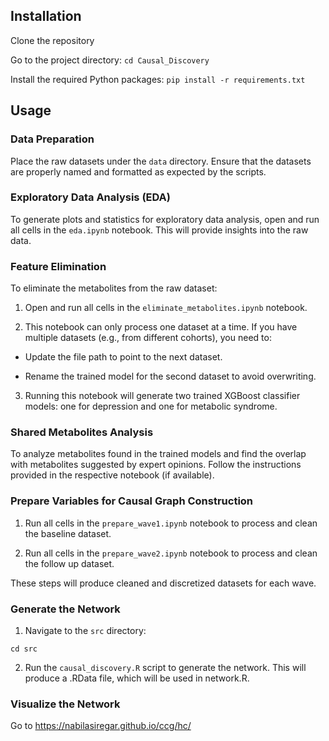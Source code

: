 ## Installation
Clone the repository

Go to the project directory:
`cd Causal_Discovery`

Install the required Python packages:
`pip install -r requirements.txt`

## Usage
### Data Preparation
Place the raw datasets under the `data` directory. Ensure that the datasets are properly named and formatted as expected by the scripts.

### Exploratory Data Analysis (EDA)
To generate plots and statistics for exploratory data analysis, open and run all cells in the `eda.ipynb` notebook. This will provide insights into the raw data.

### Feature Elimination
To eliminate the metabolites from the raw dataset:

1. Open and run all cells in the `eliminate_metabolites.ipynb` notebook.

2. This notebook can only process one dataset at a time. If you have multiple datasets (e.g., from different cohorts), you need to:

- Update the file path to point to the next dataset.

- Rename the trained model for the second dataset to avoid overwriting.

3. Running this notebook will generate two trained XGBoost classifier models: one for depression and one for metabolic syndrome.

  
### Shared Metabolites Analysis
To analyze metabolites found in the trained models and find the overlap with metabolites suggested by expert opinions. Follow the instructions provided in the respective notebook (if available).

### Prepare Variables for Causal Graph Construction
1. Run all cells in the `prepare_wave1.ipynb` notebook to process and clean the baseline dataset.

2. Run all cells in the `prepare_wave2.ipynb` notebook to process and clean the follow up dataset.

These steps will produce cleaned and discretized datasets for each wave.

### Generate the Network
1. Navigate to the `src` directory:

```
cd src
```
2. Run the `causal_discovery.R` script to generate the network. This will produce a .RData file, which will be used in network.R. 

### Visualize the Network
Go to https://nabilasiregar.github.io/ccg/hc/